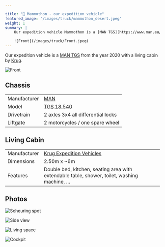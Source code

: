```yaml
---

title: "🦣 Mammothon - our expedition vehicle"
featured_image: '/images/truck/mammothon_desert.jpeg'
weight: 1
summary: |
    Our expedition vehicle Mammothon is a [MAN TGS](https://www.man.eu/de/de/lkw/alle-modelle/der-man-tgs/uebersicht/uebersicht-tgs.html) from the year 2020 with a living cabin by [Krug](https://krugxp.com/).

    ![Front](/images/truck/Front.jpeg)
---
```

Our expedition vehicle is a [MAN TGS](https://www.man.eu/de/de/lkw/alle-modelle/der-man-tgs/uebersicht/uebersicht-tgs.html) from the year 2020 with a living cabin by [Krug](https://krugxp.com/).

![Front](/images/truck/Front.jpeg)

## Chassis

|   |   |
|---|---|
| Manufacturer | [MAN](https://www.man.eu/) |
| Model | [TGS 18.540](https://www.man.eu/de/de/lkw/alle-modelle/der-man-tgs/uebersicht/uebersicht-tgs.html) |
| Drivetrain | 2 axles 3x4 all differential locks |
| Liftgate | 2 motorcycles / one spare wheel |

## Living Cabin

|   |   |
|---|---|
| Manufacturer | [Krug Expedition Vehicles](https://krugxp.com/) |
| Dimensions | 2.50m x ~6m |
| Features | Double bed, kitchen, seating area with extendable table, shower, toilet, washing machine, ... |

## Photos

![Scheuring spot](/images/blog/2025-07-27/Scheuring-Stellplatz.jpeg)

![Side view](/images/truck/Seitensicht.jpeg)

![Living space](/images/truck/wohnraum.jpeg)

![Cockpit](/images/truck/Cockpit.jpeg)
